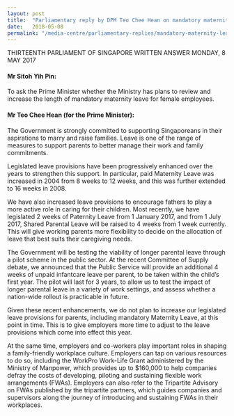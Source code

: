 ```yaml
---
layout: post
title:  "Parliamentary reply by DPM Teo Chee Hean on mandatory maternity leave for female employees"
date:   2018-05-08
permalink: "/media-centre/parliamentary-replies/mandatory-maternity-leave-for-female-employees"
---
```


THIRTEENTH PARLIAMENT OF SINGAPORE
WRITTEN ANSWER
MONDAY, 8 MAY 2017

#### **Mr Sitoh Yih Pin:**
To ask the Prime Minister whether the Ministry has plans to review and increase the length of mandatory maternity leave for female employees.

#### **Mr Teo Chee Hean (for the Prime Minister):**
The Government is strongly committed to supporting Singaporeans in their aspirations to marry and raise families. Leave is one of the range of measures to support parents to better manage their work and family commitments.

Legislated leave provisions have been progressively enhanced over the years to strengthen this support. In particular, paid Maternity Leave was increased in 2004 from 8 weeks to 12 weeks, and this was further extended to 16 weeks in 2008.

We have also increased leave provisions to encourage fathers to play a more active role in caring for their children. Most recently, we have legislated 2 weeks of Paternity Leave from 1 January 2017, and from 1 July 2017, Shared Parental Leave will be raised to 4 weeks from 1 week currently. This will give working parents more flexibility to decide on the allocation of leave that best suits their caregiving needs.

The Government will be testing the viability of longer parental leave through a pilot scheme in the public sector. At the recent Committee of Supply debate, we announced that the Public Service will provide an additional 4 weeks of unpaid infantcare leave per parent, to be taken within the child’s first year. The pilot will last for 3 years, to allow us to test the impact of longer parental leave in a variety of work settings, and assess whether a nation-wide rollout is practicable in future.

Given these recent enhancements, we do not plan to increase our legislated leave provisions for parents, including mandatory Maternity Leave, at this point in time. This is to give employers more time to adjust to the leave provisions which come into effect this year.

At the same time, employers and co-workers play important roles in shaping a family-friendly workplace culture. Employers can tap on various resources to do so, including the WorkPro Work-Life Grant administered by the Ministry of Manpower, which provides up to $160,000 to help companies defray the costs of developing, piloting and sustaining flexible work arrangements (FWAs). Employers can also refer to the Tripartite Advisory on FWAs published by the tripartite partners, which guides companies and supervisors along the journey of introducing and sustaining FWAs in their workplaces.
